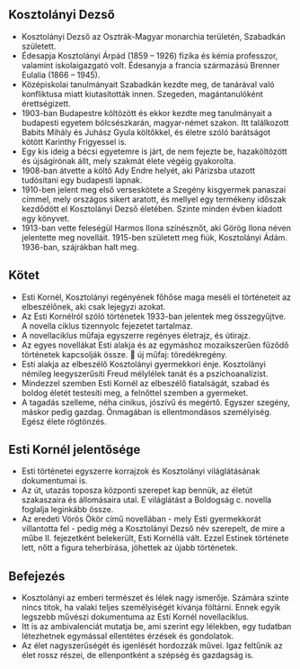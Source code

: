 ## Kosztolányi Dezső

- Kosztolányi Dezső az Osztrák-Magyar monarchia területén, Szabadkán született.
- Édesapja Kosztolányi Árpád (1859 – 1926) fizika és kémia professzor, valamint iskolaigazgató volt. Édesanyja a francia származású Brenner Eulalia (1866 – 1945).
- Középiskolai tanulmányait Szabadkán kezdte meg, de tanárával való konfliktusa miatt kiutasították innen. Szegeden, magántanulóként érettségizett.
- 1903-ban Budapestre költözött és ekkor kezdte meg tanulmányait a budapesti egyetem bölcsészkarán, magyar-német szakon. Itt találkozott Babits Mihály és Juhász Gyula költőkkel, és életre szóló barátságot kötött Karinthy Frigyessel is.
- Egy kis ideig a bécsi egyetemre is járt, de nem fejezte be, hazaköltözött és újságírónak állt, mely szakmát élete végéig gyakorolta.
- 1908-ban átvette a költő Ady Endre helyét, aki Párizsba utazott tudósítani egy budapesti lapnak.
- 1910-ben jelent meg első verseskötete a Szegény kisgyermek panaszai címmel, mely országos sikert aratott, és mellyel egy termékeny időszak kezdődött el Kosztolányi Dezső életében. Szinte minden évben kiadott egy könyvet.
- 1913-ban vette feleségül Harmos Ilona színésznőt, aki Görög Ilona néven jelentette meg novelláit. 1915-ben született meg fiúk, Kosztolányi Ádám. 1936-ban, szájrákban halt meg.

## Kötet

- Esti Kornél, Kosztolányi regényének főhőse maga meséli el történeteit az elbeszélőnek, aki csak lejegyzi azokat.
- Az Esti Kornélról szóló történetek 1933-ban jelentek meg összegyűjtve. A novella ciklus tizennyolc fejezetet tartalmaz.
- A novellaciklus műfaja egyszerre regényes életrajz, és útirajz.
- Az egyes novellákat Esti alakja és az egymáshoz mozaikszerűen fűződő történetek kapcsolják össze.  új műfaj: töredékregény.
- Esti alakja az elbeszélő Kosztolányi gyermekkori énje. Kosztolányi némileg leegyszerűsíti Freud mélylélek tanát és a pszichoanalízist.
- Mindezzel szemben Esti Kornél az elbeszélő fiatalságát, szabad és boldog életét testesíti meg, a felnőttel szemben a gyermeket.
- A tagadás szelleme, néha cinikus, jószívű és megértő. Egyszer szegény, máskor pedig gazdag. Önmagában is ellentmondásos személyiség. Egész élete rögtönzés.

## Esti Kornél jelentősége

- Esti történetei egyszerre korrajzok és Kosztolányi világlátásának dokumentumai is.
- Az út, utazás toposza központi szerepet kap bennük, az életút szakaszaira és állomásaira utal. E világlátást a Boldogság c. novella foglalja leginkább össze.
- Az eredeti Vörös Ökör című novellában - mely Esti gyermekkorát villantotta fel - pedig még a Kosztolányi Dezső név szerepelt, de mire a műbe II. fejezetként belekerült, Esti Kornéllá vált. Ezzel Estinek története lett, nőtt a figura teherbírása, jöhettek az újabb történetek.

## Befejezés

- Kosztolányi az emberi természet és lélek nagy ismerője. Számára szinte nincs titok, ha valaki teljes személyiségét kívánja föltárni. Ennek egyik legszebb művészi dokumentuma az Esti Kornél novellaciklus.
- Itt is az ambivalenciát mutatja be, ami szerint egy lélekben, egy tudatban létezhetnek egymással ellentétes érzések és gondolatok.
- Az élet nagyszerűségét és igenlését hordozzák művei. Igaz feltűnik az élet rossz részei, de ellenpontként a szépség és gazdagság is.
